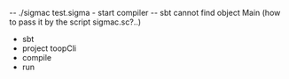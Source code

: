 -- ./sigmac test.sigma - start compiler
-- sbt cannot find object Main (how to pass it by the script sigmac.sc?..)

* sbt
* project toopCli
* compile
* run


